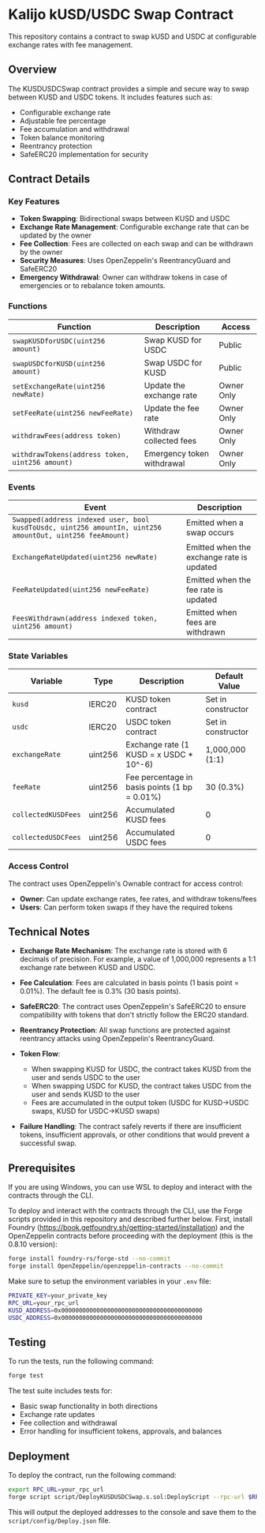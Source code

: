 # Kalijo kUSD/USDC Swap Contract

This repository contains a contract to swap kUSD and USDC at configurable exchange rates with fee management.

## Overview

The KUSDUSDCSwap contract provides a simple and secure way to swap between KUSD and USDC tokens. It includes features such as:

- Configurable exchange rate
- Adjustable fee percentage
- Fee accumulation and withdrawal
- Token balance monitoring
- Reentrancy protection
- SafeERC20 implementation for security

## Contract Details

### Key Features

- **Token Swapping**: Bidirectional swaps between KUSD and USDC
- **Exchange Rate Management**: Configurable exchange rate that can be updated by the owner
- **Fee Collection**: Fees are collected on each swap and can be withdrawn by the owner
- **Security Measures**: Uses OpenZeppelin's ReentrancyGuard and SafeERC20
- **Emergency Withdrawal**: Owner can withdraw tokens in case of emergencies or to rebalance token amounts.

### Functions

| Function | Description | Access |
|----------|-------------|--------|
| `swapKUSDforUSDC(uint256 amount)` | Swap KUSD for USDC | Public |
| `swapUSDCforKUSD(uint256 amount)` | Swap USDC for KUSD | Public |
| `setExchangeRate(uint256 newRate)` | Update the exchange rate | Owner Only |
| `setFeeRate(uint256 newFeeRate)` | Update the fee rate | Owner Only |
| `withdrawFees(address token)` | Withdraw collected fees | Owner Only |
| `withdrawTokens(address token, uint256 amount)` | Emergency token withdrawal | Owner Only |

### Events

| Event | Description |
|-------|-------------|
| `Swapped(address indexed user, bool kusdToUsdc, uint256 amountIn, uint256 amountOut, uint256 feeAmount)` | Emitted when a swap occurs |
| `ExchangeRateUpdated(uint256 newRate)` | Emitted when the exchange rate is updated |
| `FeeRateUpdated(uint256 newFeeRate)` | Emitted when the fee rate is updated |
| `FeesWithdrawn(address indexed token, uint256 amount)` | Emitted when fees are withdrawn |

### State Variables

| Variable | Type | Description | Default Value |
|----------|------|-------------|---------------|
| `kusd` | IERC20 | KUSD token contract | Set in constructor |
| `usdc` | IERC20 | USDC token contract | Set in constructor |
| `exchangeRate` | uint256 | Exchange rate (1 KUSD = x USDC * 10^-6) | 1,000,000 (1:1) |
| `feeRate` | uint256 | Fee percentage in basis points (1 bp = 0.01%) | 30 (0.3%) |
| `collectedKUSDFees` | uint256 | Accumulated KUSD fees | 0 |
| `collectedUSDCFees` | uint256 | Accumulated USDC fees | 0 |

### Access Control

The contract uses OpenZeppelin's Ownable contract for access control:

- **Owner**: Can update exchange rates, fee rates, and withdraw tokens/fees
- **Users**: Can perform token swaps if they have the required tokens

## Technical Notes

- **Exchange Rate Mechanism**: The exchange rate is stored with 6 decimals of precision. For example, a value of 1,000,000 represents a 1:1 exchange rate between KUSD and USDC.

- **Fee Calculation**: Fees are calculated in basis points (1 basis point = 0.01%). The default fee is 0.3% (30 basis points).

- **SafeERC20**: The contract uses OpenZeppelin's SafeERC20 to ensure compatibility with tokens that don't strictly follow the ERC20 standard.

- **Reentrancy Protection**: All swap functions are protected against reentrancy attacks using OpenZeppelin's ReentrancyGuard.

- **Token Flow**:
  - When swapping KUSD for USDC, the contract takes KUSD from the user and sends USDC to the user
  - When swapping USDC for KUSD, the contract takes USDC from the user and sends KUSD to the user
  - Fees are accumulated in the output token (USDC for KUSD→USDC swaps, KUSD for USDC→KUSD swaps)

- **Failure Handling**: The contract safely reverts if there are insufficient tokens, insufficient approvals, or other conditions that would prevent a successful swap.

## Prerequisites

If you are using Windows, you can use WSL to deploy and interact with the contracts through the CLI.

To deploy and interact with the contracts through the CLI, use the Forge scripts provided in this repository and described further below. First, install Foundry (<https://book.getfoundry.sh/getting-started/installation>) and the OpenZeppelin contracts before proceeding with the deployment (this is the 0.8.10 version):

``` bash
forge install foundry-rs/forge-std --no-commit
forge install OpenZeppelin/openzeppelin-contracts --no-commit
```

Make sure to setup the environment variables in your `.env` file:

``` bash
PRIVATE_KEY=your_private_key
RPC_URL=your_rpc_url
KUSD_ADDRESS=0x0000000000000000000000000000000000000000
USDC_ADDRESS=0x0000000000000000000000000000000000000000
```

## Testing

To run the tests, run the following command:

``` bash
forge test
```

The test suite includes tests for:
- Basic swap functionality in both directions
- Exchange rate updates
- Fee collection and withdrawal
- Error handling for insufficient tokens, approvals, and balances

## Deployment

To deploy the contract, run the following command:

``` bash
export RPC_URL=your_rpc_url
forge script script/DeployKUSDUSDCSwap.s.sol:DeployScript --rpc-url $RPC_URL --private-key $PRIVATE_KEY --broadcast --legacy --ffi
```

This will output the deployed addresses to the console and save them to the `script/config/Deploy.json` file.
